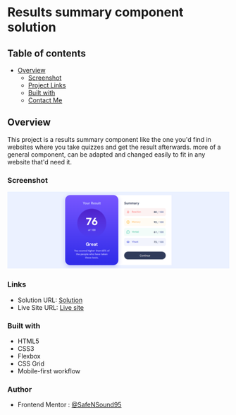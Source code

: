 # Results summary component solution

## Table of contents

- [Overview](#overview)
  - [Screenshot](#screenshot)
  - [Project Links](#links)
  - [Built with](#built-with)
  - [Contact Me](#author)

## Overview

This project is a results summary component like the one you'd find in websites where you take quizzes and get the result afterwards.
more of a general component, can be adapted and changed easily to fit in any website that'd need it.

### Screenshot

![image of the website](./results-summary-component-website-img.png)

### Links

- Solution URL: [Solution](https://www.frontendmentor.io/solutions/results-summary-component-yin3jhlmMk)
- Live Site URL: [Live site](https://safensound95.github.io/results-summary-component/)

### Built with

- HTML5
- CSS3
- Flexbox
- CSS Grid
- Mobile-first workflow

### Author

- Frontend Mentor : [@SafeNSound95](https://www.frontendmentor.io/profile/SafeNSound95)
